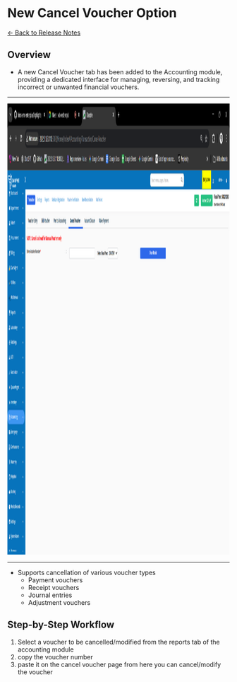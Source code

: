 # New Cancel Voucher Option

[← Back to Release Notes](../README.md)

## Overview
 - A new Cancel Voucher tab has been added to the Accounting module, providing a dedicated interface for managing, reversing, and tracking incorrect or unwanted     financial vouchers.
---
<img width="1920" height="1020" alt="image" src="./images/cancel voucher.png" />

---

- Supports cancellation of various voucher types
  - Payment vouchers
  - Receipt vouchers
  - Journal entries
  - Adjustment vouchers

## Step-by-Step Workflow
1. Select a voucher to be cancelled/modified from the reports tab of the accounting module
2. copy the voucher number
3. paste it on the cancel voucher page from here you can cancel/modify the voucher



